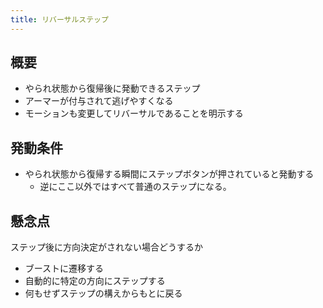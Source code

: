 ```yaml
---
title: リバーサルステップ
---
```


## 概要
* やられ状態から復帰後に発動できるステップ
* アーマーが付与されて逃げやすくなる
* モーションも変更してリバーサルであることを明示する

## 発動条件
* やられ状態から復帰する瞬間にステップボタンが押されていると発動する
    * 逆にここ以外ではすべて普通のステップになる。

## 懸念点
ステップ後に方向決定がされない場合どうするか
* ブーストに遷移する
* 自動的に特定の方向にステップする
* 何もせずステップの構えからもとに戻る